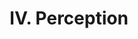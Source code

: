 ---
title: "IV. Perception"
menu:
  main:
    name: "IV. Perception"
    weight: 5
    identifier: "perception"
---